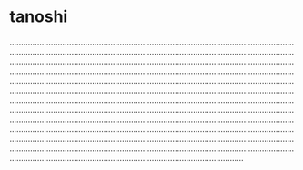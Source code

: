 # tanoshi

......................................................................................................................................................................................................................................................................................................................................................................................................................................................................................................................................................................................................................................................................................................................................................................................................................................................................................................................................................................................................................................................................................................................................................................................................................................................................................................................................................................................................................................................................................................................................................................................................................................................